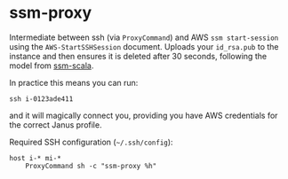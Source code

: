 ssm-proxy
=========

Intermediate between ssh (via `ProxyCommand`) and AWS `ssm start-session` using the `AWS-StartSSHSession` document. Uploads your `id_rsa.pub` to the instance and then ensures it is deleted after 30 seconds, following the model from [ssm-scala](https://github.com/guardian/ssm-scala).

In practice this means you can run:

```
ssh i-0123ade411
```

and it will magically connect you, providing you have AWS credentials for the correct Janus profile.

Required SSH configuration (`~/.ssh/config`):

```
host i-* mi-*
    ProxyCommand sh -c "ssm-proxy %h"
```
